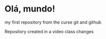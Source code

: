 # Olá, mundo!
 my first repository from the curse git and github

Repository created in a video class 
changes
